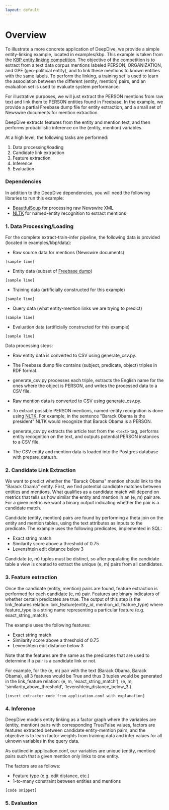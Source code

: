 ```yaml
---
layout: default
---
```


# Overview

To illustrate a more concrete application of DeepDive, we provide a simple entity-linking example, located in examples/kbp. This example is taken from the [KBP entity linking competition](http://www.nist.gov/tac/2013/KBP/EntityLinking/). The objective of the competition is to extract from a text data corpus mentions labeled PERSON, ORGANIZATION, and GPE (geo-political entity), and to link these mentions to known entities with the same labels. To perform the linking, a training set is used to learn the association between the different (entity, mention) pairs, and an evaluation set is used to evaluate system performance.

For illustrative purposes, we will just extract the PERSON mentions from raw text and link them to PERSON entities found in Freebase. In the example, we provide a partial Freebase dump file for entity extraction, and a small set of Newswire documents for mention extraction.

DeepDive extracts features from the entity and mention text, and then performs probabilistic inference on the (entity, mention) variables.

At a high level, the following tasks are performed:
1. Data processing/loading
2. Candidate link extraction
3. Feature extraction
4. Inference
5. Evaluation


### Dependencies

In addition to the DeepDive dependencies, you will need the following libraries to run this example:
* [BeautfulSoup]() for processing raw Newswire XML
* [NLTK]() for named-entity recognition to extract mentions


### 1. Data Processing/Loading

For the complete extract-train-infer pipeline, the following data is provided (located in examples/kbp/data):

- Raw source data for mentions (Newswire documents)

```
[sample line]
```

- Entity data (subset of [Freebase dump](https://developers.google.com/freebase/data))

```
[sample line]
```

- Training data (artificially constructed for this example)

```
[sample line]
```

- Query data (what entity-mention links we are trying to predict)

```
[sample line]
```

- Evaluation data (artificially constructed for this example)

```
[sample line]
```

Data processing steps:

- Raw entity data is converted to CSV using generate_csv.py.
 - The Freebase dump file contains (subject, predicate, object) triples in RDF format.
 - generate_csv.py processes each triple, extracts the English name for the ones where the object is PERSON, and writes the processed data to a CSV file.

- Raw mention data is converted to CSV using generate_csv.py.
 - To extract possible PERSON mentions, named-entity recognition is done using [NLTK](http://nltk.org/). For example, in the sentence "Barack Obama is the president" NLTK would recognize that Barack Obama is a PERSON.
 - generate_csv.py extracts the article text from the `<text>` tag, performs entity recognition on the text, and outputs potential PERSON instances to a CSV file.

- The CSV entity and mention data is loaded into the Postgres database with prepare_data.sh.


### 2. Candidate Link Extraction

We want to predict whether the "Barack Obama" mention should link to the "Barack Obama" entity. First, we find potential candidate matches between entities and mentions. What qualifies as a candidate match will depend on metrics that tells us how similar the entity and mention in an (e, m) pair are. For a given metric we want a binary output indicating whether the pair is a candidate match.

Candidate (entity, mention) pairs are found by performing a theta join on the entity and mention tables, using the text attributes as inputs to the predicate. The example uses the following predicates, implemented in SQL:
- Exact string match
- Similarity score above a threshold of 0.75
- Levenshtein edit distance below 3

Candidate (e, m) tuples must be distinct, so after populating the candidate table a view is created to extract the unique (e, m) pairs from all candidates. 

### 3. Feature extraction

Once the candidate (entity, mention) pairs are found, feature extraction is performed for each candidate (e, m) pair. Features are binary indicators of whether certain predicates are true. The output of this step is the link_features relation: link_feature(entity_id, mention_id, feature_type) where feature_type is a string name representing a particular feature (e.g. exact_string_match). 

 The example uses the following features:
- Exact string match
- Similarity score above a threshold of 0.75
- Levenshtein edit distance below 3

Note that the features are the same as the predicates that are used to determine if a pair is a candidate link or not.

For example, for the (e, m) pair with the text (Barack Obama, Barack Obama), all 3 features would be True and thus 3 tuples would be generated in the link_feature relation: (e, m, 'exact_string_match'), (e, m, 'similarity_above_threshold', 'levenshtein_distance_below_3').

    [insert extractor code from application.conf with explanation]

### 4. Inference

DeepDive models entity linking as a factor graph where the variables are (entity, mention) pairs with corresponding True/False values, factors are features extracted between candidate entity-mention pairs, and the objective is to learn factor weights from training data and infer values for all uknown variables in the query data.

As outlined in application.conf, our variables are unique (entity, mention) pairs such that a given mention only links to one entity.

The factors are as follows:
- Feature type (e.g. edit distance, etc.)
- 1-to-many constraint between entities and mentions

```
[code snippet]
```

### 5. Evaluation
